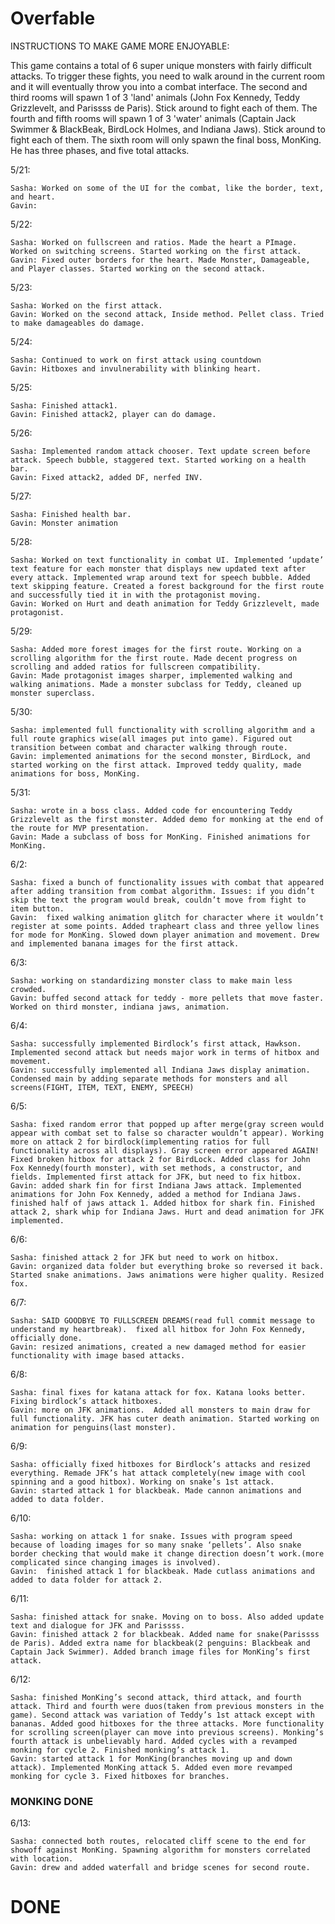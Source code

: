 # Overfable


INSTRUCTIONS TO MAKE GAME MORE ENJOYABLE:


  This game contains a total of 6 super unique monsters with fairly difficult attacks. To trigger these fights, you need to walk around in the current room and it will eventually throw you into a combat interface. The second and third rooms will spawn 1 of 3 'land' animals (John Fox Kennedy, Teddy Grizzlevelt, and Parissss de Paris). Stick around to fight each of them. The fourth and fifth rooms will spawn 1 of 3 'water' animals (Captain Jack Swimmer & BlackBeak, BirdLock Holmes, and Indiana Jaws). Stick around to fight each of them. The sixth room will only spawn the final boss, MonKing. He has three phases, and five total attacks. 
  
5/21: 

	Sasha: Worked on some of the UI for the combat, like the border, text, and heart.
	Gavin: 
5/22:

	Sasha: Worked on fullscreen and ratios. Made the heart a PImage. Worked on switching screens. Started working on the first attack.
	Gavin: Fixed outer borders for the heart. Made Monster, Damageable, and Player classes. Started working on the second attack.
5/23: 

	Sasha: Worked on the first attack.
	Gavin: Worked on the second attack, Inside method. Pellet class. Tried to make damageables do damage.
5/24: 

	Sasha: Continued to work on first attack using countdown
	Gavin: Hitboxes and invulnerability with blinking heart.
5/25: 

	Sasha: Finished attack1.
	Gavin: Finished attack2, player can do damage.
5/26: 

	Sasha: Implemented random attack chooser. Text update screen before attack. Speech bubble, staggered text. Started working on a health bar.
	Gavin: Fixed attack2, added DF, nerfed INV.
5/27: 

	Sasha: Finished health bar.
	Gavin: Monster animation
5/28: 

	Sasha: Worked on text functionality in combat UI. Implemented ‘update’ text feature for each monster that displays new updated text after every attack. Implemented wrap around text for speech bubble. Added text skipping feature. Created a forest background for the first route and successfully tied it in with the protagonist moving. 
	Gavin: Worked on Hurt and death animation for Teddy Grizzlevelt, made protagonist. 
5/29: 

	Sasha: Added more forest images for the first route. Working on a scrolling algorithm for the first route. Made decent progress on scrolling and added ratios for fullscreen compatibility. 
	Gavin: Made protagonist images sharper, implemented walking and walking animations. Made a monster subclass for Teddy, cleaned up monster superclass.  
5/30: 

	Sasha: implemented full functionality with scrolling algorithm and a full route graphics wise(all images put into game). Figured out transition between combat and character walking through route. 
	Gavin: implemented animations for the second monster, BirdLock, and started working on the first attack. Improved teddy quality, made animations for boss, MonKing. 
5/31: 

	Sasha: wrote in a boss class. Added code for encountering Teddy Grizzlevelt as the first monster. Added demo for monking at the end of the route for MVP presentation. 
	Gavin: Made a subclass of boss for MonKing. Finished animations for MonKing.
6/2: 

	Sasha: fixed a bunch of functionality issues with combat that appeared after adding transition from combat algorithm. Issues: if you didn’t skip the text the program would break, couldn’t move from fight to item button. 
	Gavin:  fixed walking animation glitch for character where it wouldn’t register at some points. Added trapheart class and three yellow lines for mode for MonKing. Slowed down player animation and movement. Drew and implemented banana images for the first attack. 
6/3: 

	Sasha: working on standardizing monster class to make main less crowded. 
	Gavin: buffed second attack for teddy - more pellets that move faster. Worked on third monster, indiana jaws, animation. 
6/4: 

	Sasha: successfully implemented Birdlock’s first attack, Hawkson. Implemented second attack but needs major work in terms of hitbox and movement. 
	Gavin: successfully implemented all Indiana Jaws display animation. Condensed main by adding separate methods for monsters and all screens(FIGHT, ITEM, TEXT, ENEMY, SPEECH)
6/5: 

	Sasha: fixed random error that popped up after merge(gray screen would appear with combat set to false so character wouldn’t appear). Working more on attack 2 for birdlock(implementing ratios for full functionality across all displays). Gray screen error appeared AGAIN! Fixed broken hitbox for attack 2 for BirdLock. Added class for John Fox Kennedy(fourth monster), with set methods, a constructor, and fields. Implemented first attack for JFK, but need to fix hitbox. 
	Gavin: added shark fin for first Indiana Jaws attack. Implemented animations for John Fox Kennedy, added a method for Indiana Jaws. finished half of jaws attack 1. Added hitbox for shark fin. Finished attack 2, shark whip for Indiana Jaws. Hurt and dead animation for JFK implemented. 
6/6: 

	Sasha: finished attack 2 for JFK but need to work on hitbox. 
	Gavin: organized data folder but everything broke so reversed it back. Started snake animations. Jaws animations were higher quality. Resized fox. 
6/7: 

	Sasha: SAID GOODBYE TO FULLSCREEN DREAMS(read full commit message to understand my heartbreak).  fixed all hitbox for John Fox Kennedy, officially done. 
	Gavin: resized animations, created a new damaged method for easier functionality with image based attacks. 
6/8: 

	Sasha: final fixes for katana attack for fox. Katana looks better. Fixing birdlock’s attack hitboxes. 
	Gavin: more on JFK animations.  Added all monsters to main draw for full functionality. JFK has cuter death animation. Started working on animation for penguins(last monster). 
6/9: 

	Sasha: officially fixed hitboxes for Birdlock’s attacks and resized everything. Remade JFK’s hat attack completely(new image with cool spinning and a good hitbox). Working on snake’s 1st attack. 
	Gavin: started attack 1 for blackbeak. Made cannon animations and added to data folder. 
6/10: 

	Sasha: working on attack 1 for snake. Issues with program speed because of loading images for so many snake ‘pellets’. Also snake border checking that would make it change direction doesn’t work.(more complicated since changing images is involved).
	Gavin: 	finished attack 1 for blackbeak. Made cutlass animations and added to data folder for attack 2. 

6/11: 

	Sasha: finished attack for snake. Moving on to boss. Also added update text and dialogue for JFK and Parissss. 
	Gavin: finished attack 2 for blackbeak. Added name for snake(Parissss de Paris). Added extra name for blackbeak(2 penguins: Blackbeak and Captain Jack Swimmer). Added branch image files for MonKing’s first attack. 
6/12: 

	Sasha: finished MonKing’s second attack, third attack, and fourth attack. Third and fourth were duos(taken from previous monsters in the game). Second attack was variation of Teddy’s 1st attack except with bananas. Added good hitboxes for the three attacks. More functionality for scrolling screen(player can move into previous screens). Monking’s fourth attack is unbelievably hard. Added cycles with a revamped monking for cycle 2. Finished monking’s attack 1. 
	Gavin: started attack 1 for MonKing(branches moving up and down attack). Implemented MonKing attack 5. Added even more revamped monking for cycle 3. Fixed hitboxes for branches.
### MONKING DONE ###

6/13:

	Sasha: connected both routes, relocated cliff scene to the end for showoff against MonKing. Spawning algorithm for monsters correlated with location. 
	Gavin: drew and added waterfall and bridge scenes for second route. 

# DONE #

